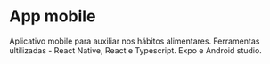 # App mobile
 Aplicativo mobile para auxiliar nos hábitos alimentares.
 Ferramentas ultilizadas - React Native, React e Typescript. Expo e Android studio.

